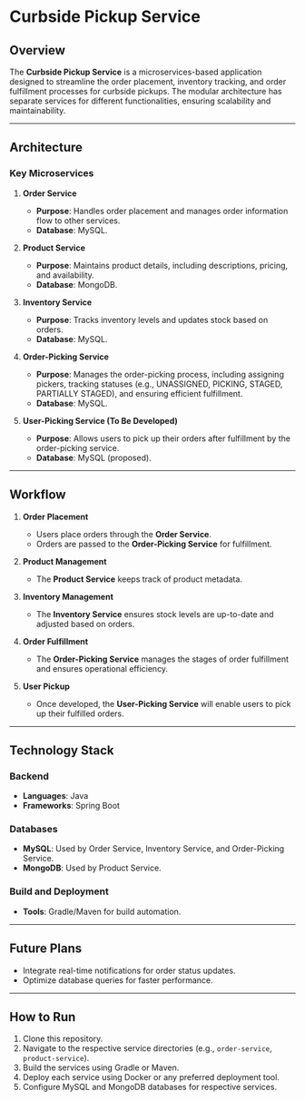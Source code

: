 # Curbside Pickup Service

## Overview

The **Curbside Pickup Service** is a microservices-based application designed to streamline the order placement, inventory tracking, and order fulfillment processes for curbside pickups. The modular architecture has separate services for different functionalities, ensuring scalability and maintainability.

---

## Architecture

### Key Microservices

1. **Order Service**  
   - **Purpose**: Handles order placement and manages order information flow to other services.  
   - **Database**: MySQL.

2. **Product Service**  
   - **Purpose**: Maintains product details, including descriptions, pricing, and availability.  
   - **Database**: MongoDB.  

3. **Inventory Service**  
   - **Purpose**: Tracks inventory levels and updates stock based on orders.  
   - **Database**: MySQL.

4. **Order-Picking Service**  
   - **Purpose**: Manages the order-picking process, including assigning pickers, tracking statuses (e.g., UNASSIGNED, PICKING, STAGED, PARTIALLY STAGED), and ensuring efficient fulfillment.  
   - **Database**: MySQL.  

5. **User-Picking Service (To Be Developed)**  
   - **Purpose**: Allows users to pick up their orders after fulfillment by the order-picking service.  
   - **Database**: MySQL (proposed).

---

## Workflow

1. **Order Placement**  
   - Users place orders through the **Order Service**.  
   - Orders are passed to the **Order-Picking Service** for fulfillment.  

2. **Product Management**  
   - The **Product Service** keeps track of product metadata.  

3. **Inventory Management**  
   - The **Inventory Service** ensures stock levels are up-to-date and adjusted based on orders.  

4. **Order Fulfillment**  
   - The **Order-Picking Service** manages the stages of order fulfillment and ensures operational efficiency.  

5. **User Pickup**  
   - Once developed, the **User-Picking Service** will enable users to pick up their fulfilled orders.

---

## Technology Stack

### Backend
- **Languages**: Java  
- **Frameworks**: Spring Boot 

### Databases
- **MySQL**: Used by Order Service, Inventory Service, and Order-Picking Service.  
- **MongoDB**: Used by Product Service.

### Build and Deployment
- **Tools**: Gradle/Maven for build automation.  

---

## Future Plans

- Integrate real-time notifications for order status updates.  
- Optimize database queries for faster performance.  

---

## How to Run

1. Clone this repository.  
2. Navigate to the respective service directories (e.g., `order-service`, `product-service`).  
3. Build the services using Gradle or Maven.  
4. Deploy each service using Docker or any preferred deployment tool.  
5. Configure MySQL and MongoDB databases for respective services.

